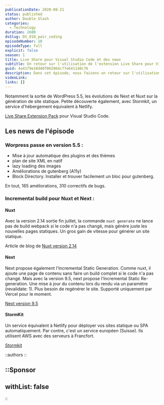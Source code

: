 ```yaml
---
publicationDate: 2020-08-21
status: published
author: Double Slash
categories:
  - Technology
duration: 2600
dsSlug: DS_010_pair_coding
episodeNumber: 10
episodeType: full
explicit: false
season: 1
title: Live Share pour Visual Studio Code et des news
subtitle: Un retour sur l'utilisation de l'extension Live Share pour Visual Studio Code. Une extension qui permet de faire du pair programming à distance. Nous revenons sur quelques actualités concernant les outils web diffusés durant l'été.
guid: 4a41f9e18d40f062964c77e641140c76
description: Dans cet épisode, nous faisons un retour sur l'utilisation de l'extension Live Share pour Visual Studio Code. Une extension qui permet de faire du pair programming à distance. Nous revenons sur quelques actualités concernant les outils web diffusés durant l'été.
videoLink:
links: []
---
```


Notamment la sortie de WordPress 5.5, les évolutions de Next et Nuxt sur la génération de site statique. Petite découverte également, avec Stormkit, un service d'hébergement équivalent à Netlify.

[Live Share Extension Pack](https://marketplace.visualstudio.com/items?itemName=MS-vsliveshare.vsliveshare-pack) pour Visual Studio Code.

## Les news de l'épisode

### Worpress passe en version 5.5 :

- Mise à jour automatique des plugins et des thèmes
- plan de site XML en natif
- lazy loading des images
- Améliorations de gutenberg (A11y)
- Block Directory. Installer et trouver facilement un bloc pour gutenberg.

En tout, 165 améliorations, 310 correctifs de bugs.

### Incremental build pour Nuxt et Next :

#### Nuxt

Avec la version 2.14 sortie fin juillet, la commande `nuxt generate` ne lance pas de build webpack si le code n'a pas changé, mais génère juste les nouvelles pages statiques. Un gros gain de vitesse pour générer un site statique.

Article de blog de [Nuxt version 2.14](https://nuxtjs.org/blog/nuxt-static-improvements)

#### Next

Next propose également l'Incremental Static Generation. Comme nuxt, il ajoute une page de contenu sans faire un build complet si le code n'a pas changé.
Mais avec la version 9.5, next propose l'Incremental Static Re-generation.
Une mise à jour du contenu lors du rendu via un paramètre (revalidate: 1). Plus besoin de regénérer le site. Supporté uniquement par Vercel pour le moment.

[Next version 9.5](https://nextjs.org/blog/next-9-5#stable-incremental-static-regeneration)

#### StormKit

Un service équivalent à Netlify pour déployer vos sites statique ou SPA automatiquement. Par contre, c'est un service européen (Suisse). Ils utilisent AWS avec des serveurs à Francfort.

[Stormkit](https://www.stormkit.io/)

::authors
::

::Sponsor
---
withList: false
---
::
